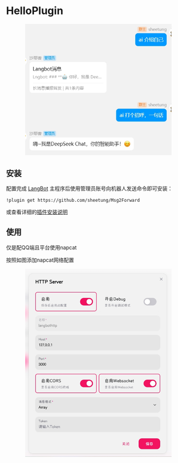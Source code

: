 # HelloPlugin

<p align="center"> <img src="./figs/2.png" alt="示例" width="400"> </p>

## 安装

配置完成 [LangBot](https://github.com/RockChinQ/LangBot) 主程序后使用管理员账号向机器人发送命令即可安装：

```
!plugin get https://github.com/sheetung/Msg2Forward
```
或查看详细的[插件安装说明](https://docs.langbot.app/plugin/plugin-intro.html#%E6%8F%92%E4%BB%B6%E7%94%A8%E6%B3%95)

## 使用

仅是配QQ端且平台使用napcat

按照如图添加napcat网络配置

<p align="center"> <img src="./figs/1.png" alt="napcat" width="400"> </p>